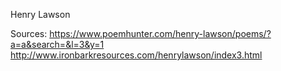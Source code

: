 Henry Lawson	

Sources:
https://www.poemhunter.com/henry-lawson/poems/?a=a&search=&l=3&y=1
http://www.ironbarkresources.com/henrylawson/index3.html